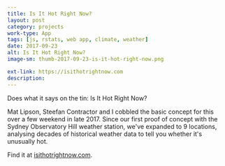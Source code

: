 ```yaml
---
title: Is It Hot Right Now?
layout: post
category: projects
work-type: App
tags: [js, rstats, web app, climate, weather]
date: 2017-09-23
alt: Is It Hot Right Now?
image-sm: thumb-2017-09-23-is-it-hot-right-now.png

ext-link: https://isithotrightnow.com
description: 
---
```

Does what it says on the tin: Is It Hot Right Now?

Mat Lipson, Steefan Contractor and I cobbled the basic concept for this over a few weekend in late 2017. Since our first proof of concept with the Sydney Observatory Hill weather station, we've expanded to 9 locations, analysing decades of historical weather data to tell you whether it's unusually hot.

Find it at [isithotrightnow.com](https://isithotrightnow.com).